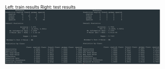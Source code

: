 Left: train results                                 Right: test results                                  
![Results](Report.jpg)
